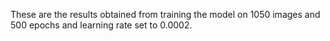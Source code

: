 These are the results obtained from training the model on 1050 images and 500 epochs and learning rate set to 0.0002.
